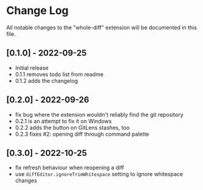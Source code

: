 # Change Log

All notable changes to the "whole-diff" extension will be documented in this file.

## [0.1.0] - 2022-09-25

- Initial release
- 0.1.1 removes todo list from readme
- 0.1.2 adds the changelog

## [0.2.0] - 2022-09-26

- fix bug where the extension wouldn't reliably find the git repository
- 0.2.1 is an attempt to fix it on Windows
- 0.2.2 adds the button on GitLens stashes, too
- 0.2.3 fixes #2: opening diff through command palette

## [0.3.0] - 2022-10-25

- fix refresh behaviour when reopening a diff
- use `diffEditor.ignoreTrimWhitespace` setting to ignore whitespace changes
